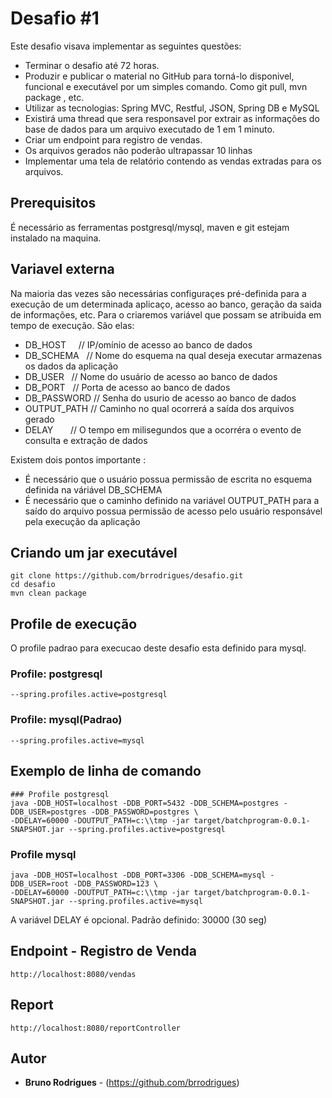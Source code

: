 # Desafio #1

Este desafio visava implementar as seguintes questões: 

* Terminar o desafio até 72 horas.
* Produzir e publicar o material no GitHub para torná-lo disponivel, funcional e executável por um simples comando. Como git pull, mvn package , etc.
* Utilizar as tecnologias: Spring MVC, Restful, JSON, Spring DB e MySQL
* Existirá uma thread que sera responsavel por extrair as informações do base de dados para um arquivo executado de 1 em 1 minuto.
* Criar um endpoint para registro de vendas.
* Os arquivos gerados não poderão ultrapassar 10 linhas
* Implementar uma tela de relatório contendo as vendas extradas para os arquivos.

## Prerequisitos

É necessário as ferramentas postgresql/mysql, maven e git estejam instalado na maquina.

## Variavel externa
Na maioria das vezes são necessárias configuraçes pré-definida para a execução de um determinada aplicaço, acesso ao banco, geração da saida de informações, etc. 
Para o criaremos variável que possam se atribuida em tempo de execução. São elas:

* DB_HOST     // IP/omínio de acesso ao banco de dados
* DB_SCHEMA   // Nome do esquema na qual deseja executar armazenas os dados da aplicação
* DB_USER     // Nome do usuário de acesso ao banco de dados
* DB_PORT     // Porta de acesso ao banco de dados
* DB_PASSWORD // Senha do usurio de acesso ao banco de dados
* OUTPUT_PATH // Caminho no qual ocorrerá a saída dos arquivos gerado
* DELAY       // O tempo em milisegundos que a ocorréra o evento de consulta e extração de dados

Existem dois pontos importante :

* É necessário que o usuário possua permissão de escrita no esquema definida na váriável DB_SCHEMA
* É necessário que o caminho definido na variável OUTPUT_PATH para a saído do arquivo possua permissão de acesso pelo usuário responsável pela execução da aplicação

## Criando um jar executável

```
git clone https://github.com/brrodrigues/desafio.git
cd desafio
mvn clean package
```

## Profile de execução
O profile padrao para execucao deste desafio esta definido para mysql.
### Profile: postgresql
```
--spring.profiles.active=postgresql
```
### Profile: mysql(Padrao)
```
--spring.profiles.active=mysql
```
## Exemplo de linha de comando
```
### Profile postgresql
java -DDB_HOST=localhost -DDB_PORT=5432 -DDB_SCHEMA=postgres -DDB_USER=postgres -DDB_PASSWORD=postgres \
-DDELAY=60000 -DOUTPUT_PATH=c:\\tmp -jar target/batchprogram-0.0.1-SNAPSHOT.jar --spring.profiles.active=postgresql
```
### Profile mysql
```
java -DDB_HOST=localhost -DDB_PORT=3306 -DDB_SCHEMA=mysql -DDB_USER=root -DDB_PASSWORD=123 \
-DDELAY=60000 -DOUTPUT_PATH=c:\\tmp -jar target/batchprogram-0.0.1-SNAPSHOT.jar --spring.profiles.active=mysql
```

A variável DELAY é opcional. Padrão definido: 30000 (30 seg)

## Endpoint - Registro de Venda
```
http://localhost:8080/vendas
```
## Report
```
http://localhost:8080/reportController
```



## Autor

* **Bruno Rodrigues** - (https://github.com/brrodrigues)
